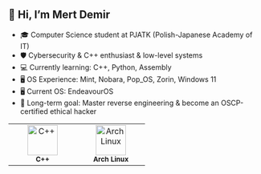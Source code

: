 ## 👋 Hi, I’m Mert Demir

- 🎓 Computer Science student at PJATK (Polish-Japanese Academy of IT)  
- 🛡️ Cybersecurity & C++ enthusiast & low-level systems 
- 💻 Currently learning: C++, Python, Assembly  
- 🖥️ OS Experience: Mint, Nobara, Pop_OS, Zorin, Windows 11
- 🖥️ Current OS: EndeavourOS
- 🎯 Long-term goal: Master reverse engineering & become an OSCP-certified ethical hacker


<div align="center"> <table> <tr> <td align="center" width="120"> <img src="https://cdn.jsdelivr.net/gh/devicons/devicon/icons/cplusplus/cplusplus-original.svg" width="60" height="60" alt="C++" /><br><sub><b>C++</b></sub> </td> <td align="center" width="120"> <img src="https://upload.wikimedia.org/wikipedia/commons/a/a5/Archlinux-icon-crystal-64.svg" width="60" height="60" alt="Arch Linux" /><br><sub><b>Arch Linux</b></sub> </td> </tr> </table> </div>


<!---
puduk/puduk is a ✨ special ✨ repository because its `README.md` (this file) appears on your GitHub profile.
You can click the Preview link to take a look at your changes.
--->
